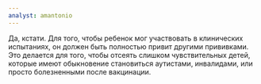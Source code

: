 ```yaml
---
analyst: amantonio
---
```


Да, кстати. Для того, чтобы ребенок мог участвовать в клинических испытаниях, он должен быть полностью привит другими прививками. Это делается для того, чтобы отсеять слишком чувствительных детей, которые имеют обыкновение становиться аутистами, инвалидами, или просто болезненными после вакцинации.
